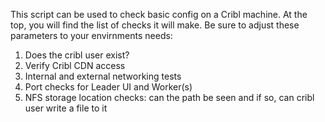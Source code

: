 This script can be used to check basic config on a Cribl machine. At the top, you will find the list of checks it will make. Be sure to adjust these parameters to your envirnments needs:

1. Does the cribl user exist?
2. Verify Cribl CDN access
3. Internal and external networking tests
4. Port checks for Leader UI and Worker(s)
5. NFS storage location checks: can the path be seen and if so, can cribl user write a file to it